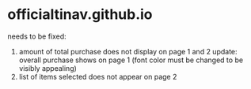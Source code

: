 # officialtinav.github.io

needs to be fixed:
1. amount of total purchase does not display on page 1 and 2
update: overall purchase shows on page 1 (font color must be changed to be visibly appealing)
2. list of items selected does not appear on page 2
